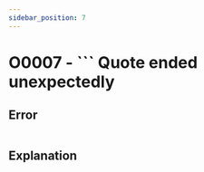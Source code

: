 ```yaml
---
sidebar_position: 7
---
```


# O0007 - ``` Quote ended unexpectedly

## Error

```erlang
```

## Explanation
